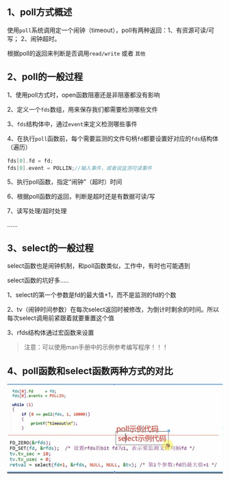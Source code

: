 ## 1、poll方式概述

使用`poll`系统调用定一个闹钟（timeout），poll有两种返回：1、有资源可读/可写； 2、闹钟超时。

根据poll的返回来判断是否调用`read/write` 或者 `其他`

## 2、poll的一般过程

1、使用poll方式时，open函数阻塞还是非阻塞都没有影响

2、定义一个`fds`数组，用来保存我们都需要检测哪些文件

3、`fds`结构体中，通过`event`来定义检测哪些事件

4、在执行`poll`函数前，每个需要监测的文件句柄`fd`都要设置好对应的`fds`结构体（遍历）

```c
fds[0].fd = fd;
fds[0].event = POLLIN;//输入事件，或者说监测可读事件
```

5、执行poll函数，指定“闹钟”（超时）时间

6、根据poll函数的返回，判断是超时还是有数据可读/写

7、读写处理/超时处理

......

## 3、select的一般过程

select函数也是闹钟机制，和poll函数类似，工作中，有时也可能遇到

select函数的坑好多.....

1、select的第一个参数是fd的最大值+1，而不是监测的fd的个数

2、tv（闹钟时间参数）在每次select返回时被修改，为倒计时剩余的时间。所以每次select调用前紧跟着就要重置这个值

3、rfds结构体通过宏函数来设置

> 注意：可以使用man手册中的示例参考编写程序！！！

## 4、poll函数和select函数两种方式的对比

![image-20241009221041438](../../../6.图片/image-20241009221041438.png)